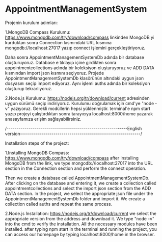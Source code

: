 # AppointmentManagementSystem

Projenin kurulum adımları:

1.MongoDB Compass Kurulumu: 
https://www.mongodb.com/try/download/compass linkinden MongoDB yi kurduktan sonra Connection kısmındaki URL kısmına mongodb://localhost:27017 yazıp connect işlemini gerçekleştiriyoruz. 

Daha sonra AppointmentManagementSystemDb adında bir database oluşturuyoruz. 
Database e tıklayıp içine girdikten sonra appointmentcollections adında bir koleksiyon oluşturuyoruz ve ADD DATA kısmından import json kısmını seçiyoruz. 
Projede AppointmentManagementSystemDb klasörünün altındaki uygun json dosyasını seçip import ediyoruz.
Aynı işlemi auths adında bir koleksiyon oluşturup tekrarlıyoruz.

2.Node.js Kurulumu:
https://nodejs.org/tr/download/current adresinden uygun sürümü seçip indiriyoruz. Kurulumu doğrulamak için cmd'ye "node -v" yazıyoruz.
Gerekli modüllerin hepsi yüklenmiştir. terminal'e npm start yazıp projeyi çalıştırdıktan sonra tarayıcıya localhost:8000/home yazarak anasayfamıza erişim sağlayabilirsiniz.

/-------------------------------------------------------------English version-------------------------------------------------------------/

Installation steps of the project:

1.Installing MongoDB Compass: 
https://www.mongodb.com/try/download/compass after installing MongoDB from the link, we type mongodb://localhost:27017 into the URL section in the Connection section and perform the connect operation. 

Then we create a database called AppointmentManagementSystemDb. 
After clicking on the database and entering it, we create a collection called appointmentcollections and select the import json section from the ADD DATA section. 
In the project, we select the appropriate json file under the AppointmentManagementSystemDb folder and import it.
We create a collection called auths and repeat the same process.

2.Node.js Installation:
https://nodejs.org/tr/download/current we select the appropriate version from the address and download it. We type "node -v" into the cmd to verify the installation.
All the necessary modules have been installed. after typing npm start in the terminal and running the project, you can access our homepage by typing localhost:8000/home in the browser.